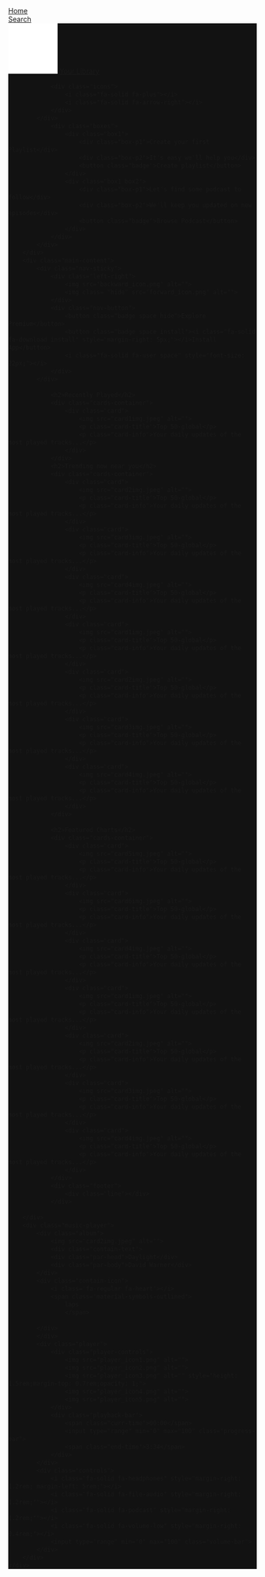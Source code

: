 <!DOCTYPE html>
<html lang="en">
<head>
    <meta charset="UTF-8">
    <meta name="viewport" content="width=device-width, initial-scale=1.0">
    <link rel="stylesheet" href="https://cdnjs.cloudflare.com/ajax/libs/font-awesome/6.4.0/css/all.min.css" integrity="sha512-iecdLmaskl7CVkqkXNQ/ZH/XLlvWZOJyj7Yy7tcenmpD1ypASozpmT/E0iPtmFIB46ZmdtAc9eNBvH0H/ZpiBw==" crossorigin="anonymous" referrerpolicy="no-referrer" />
    <link rel="icon" href="logo (1).png">
    <link rel="stylesheet" href="hmpage.css">
    <title>Spotify- Web Player: Music for everyone</title>
    <link rel="preconnect" href="https://fonts.googleapis.com">
<link rel="preconnect" href="https://fonts.gstatic.com" crossorigin>
<link href="https://fonts.googleapis.com/css2?family=Montserrat:wght@300;400;500&family=Poppins&display=swap" rel="stylesheet">
<link rel="stylesheet" href="https://fonts.googleapis.com/css2?family=Material+Symbols+Outlined:opsz,wght,FILL,GRAD@24,400,0,0" />
</head>
<body>
    <div class="main">
        <div class="sidebar">
            <div class="nav">
                <div class="nav-options">
                    <i class="fa-solid fa-house"></i>
                    <a href="#">Home</a>
                </div>
                <div class="nav-options search">
                    <i class="fa-solid fa-magnifying-glass"></i>
                    <a href="#">Search</a>
                </div>
            </div>
            <div class="library" style="background-color: #121212;">
                <div class="options">
                    <div class="lib-options">
                    <img src="library_icon.png" alt="">
                    <a href="#">Your Library</a>
                </div>
                
                <div class="icons">
                    <i class="fa-solid fa-plus"></i>
                    <i class="fa-solid fa-arrow-right"></i>
                </div>
            </div>
                <div class="boxes">
                    <div class="box1">
                        <div class="box-p1">Create your first Playlist</div>
                        <div class="box-p2">It's easy we'll help you</div>
                        <button class="badge">Create playlist</button>
                    </div>
                    <div class="box1 box2">
                        <div class="box-p1">Let's find some podcast to follow</div>
                        <div class="box-p2">We'll keep you updated on new episodes</div>
                        <button class="badge">Browse Podcast</button>
                    </div>
                </div>
            </div>
        </div>
        <div class="main-content">
            <div class="nav-sticky">
                <div class="left-right">
                    <img src="backward_icon.png" alt="">
                    <img class= "hide" src="forward_icon.png" alt="">
                </div>
                <div class="nav-button">
                    <button class="badge space hide">Explore Premium</button>
                    <button class="badge space install"><i class="fa-solid fa-download install" style="margin-right: 5px;"></i>Install App</button>
                    <i class="fa-solid fa-user space" style="font-size: 22px;"></i>
                </div>
            </div>
            
                <h2>Recently Played</h2>
                <div class="cards-container">
                    <div class="card">
                        <img src="card1img.jpeg" alt="">
                        <p class="card-title">Top 50-global</p>
                        <p class="card-info">Your daily updates of the most played tracks...</p>
                    </div>
                </div>
                <h2>Trending now near you</h2>
                <div class="cards-container">
                    <div class="card">
                        <img src="card2img.jpeg" alt="">
                        <p class="card-title">Top 50-global</p>
                        <p class="card-info">Your daily updates of the most played tracks...</p>
                    </div>
                    <div class="card">
                        <img src="card3img.jpeg" alt="">
                        <p class="card-title">Top 50-global</p>
                        <p class="card-info">Your daily updates of the most played tracks...</p>
                    </div>
                    <div class="card">
                        <img src="card4img.jpeg" alt="">
                        <p class="card-title">Top 50-global</p>
                        <p class="card-info">Your daily updates of the most played tracks...</p>
                    </div>
                    <div class="card">
                        <img src="card1img.jpeg" alt="">
                        <p class="card-title">Top 50-global</p>
                        <p class="card-info">Your daily updates of the most played tracks...</p>
                    </div>
                    <div class="card">
                        <img src="card2img.jpeg" alt="">
                        <p class="card-title">Top 50-global</p>
                        <p class="card-info">Your daily updates of the most played tracks...</p>
                    </div>
                    <div class="card">
                        <img src="card3img.jpeg" alt="">
                        <p class="card-title">Top 50-global</p>
                        <p class="card-info">Your daily updates of the most played tracks...</p>
                    </div>
                    <div class="card">
                        <img src="card4img.jpeg" alt="">
                        <p class="card-title">Top 50-global</p>
                        <p class="card-info">Your daily updates of the most played tracks...</p>
                    </div>
                </div>

                <h2>Featured Charts</h2>
                <div class="cards-container">
                    <div class="card">
                        <img src="card5img.jpeg" alt="">
                        <p class="card-title">Top 50-global</p>
                        <p class="card-info">Your daily updates of the most played tracks...</p>
                    </div>
                    <div class="card">
                        <img src="card6img.jpeg" alt="">
                        <p class="card-title">Top 50-global</p>
                        <p class="card-info">Your daily updates of the most played tracks...</p>
                    </div>
                    <div class="card">
                        <img src="card4img.jpeg" alt="">
                        <p class="card-title">Top 50-global</p>
                        <p class="card-info">Your daily updates of the most played tracks...</p>
                    </div>
                    <div class="card">
                        <img src="card1img.jpeg" alt="">
                        <p class="card-title">Top 50-global</p>
                        <p class="card-info">Your daily updates of the most played tracks...</p>
                    </div>
                    <div class="card">
                        <img src="card2img.jpeg" alt="">
                        <p class="card-title">Top 50-global</p>
                        <p class="card-info">Your daily updates of the most played tracks...</p>
                    </div>
                    <div class="card">
                        <img src="card3img.jpeg" alt="">
                        <p class="card-title">Top 50-global</p>
                        <p class="card-info">Your daily updates of the most played tracks...</p>
                    </div>
                    <div class="card">
                        <img src="card4img.jpeg" alt="">
                        <p class="card-title">Top 50-global</p>
                        <p class="card-info">Your daily updates of the most played tracks...</p>
                    </div>
                </div>
                <div class="footer">
                    <div class="line"></div>
                </div>
            
        </div>
        <div class="music-player">
            <div class="album">
                <img src="card2img.jpeg" alt="">
                <div class="contain-text">
                <div class="par-head">Daylight</div>
                <div class="par-body">David Warner</div>
            </div>
            <div class="contain-icon">
                <i class="fa-regular fa-heart"></i>
                <span class="material-symbols-outlined">
                    laps
                    </span>

            </div>
            </div>
            <div class="player">
                <div class="player-controls">
                    <img src="player_icon1.png" alt="">
                    <img src="player_icon2.png" alt="">
                    <img src="player_icon3.png" alt="" style="height: 1.5rem;margin-top: 0.7rem;opacity: 1;">
                    <img src="player_icon4.png" alt="">
                    <img src="player_icon5.png" alt="">
                </div>
                <div class="playback-bar">
                    <span class="curr-time">00:00</span>
                    <input type="range" min="0" max="100" class="progress-bar">
                    <span class="end-time">3:34</span>
                </div>
            </div>
            <div class="controls">
                <i class="fa-solid fa-headphones" style="margin-right: 1.2rem; margin-left: 5rem;"></i>
                <i class="fa-solid fa-file-audio" style="margin-right: 1.2rem;""></i>
                <i class="fa-solid fa-podcast" style="margin-right: 1.2rem;""></i>
                <i class="fa-solid fa-volume-low" style="margin-right: 0.4rem;"></i>
                <input type="range" min="0" max="100" class="volume-bar">
            </div>
        </div>
    </div>
    
</body>
</html>
